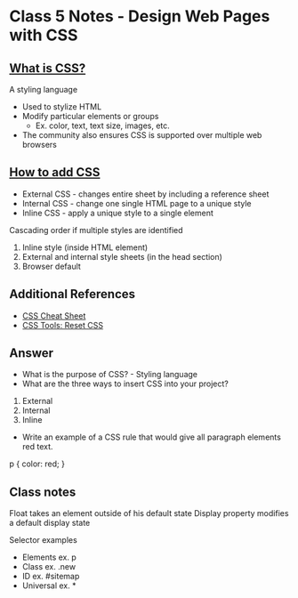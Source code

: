 # Class 5 Notes - Design Web Pages with CSS

## [What is CSS?](https://developer.mozilla.org/en-US/docs/Learn/CSS/First_steps/What_is_CSS)

A styling language
- Used to stylize HTML
- Modify particular elements or groups
    - Ex. color, text, text size, images, etc.
- The community also ensures CSS is supported over multiple web browsers

## [How to add CSS](https://www.w3schools.com/css/css_howto.asp)
- External CSS - changes entire sheet by including a reference sheet
- Internal CSS - change one single HTML page to a unique style
- Inline CSS - apply a unique style to a single element

Cascading order if multiple styles are identified

1. Inline style (inside HTML element)
2. External and internal style sheets (in the head section)
3. Browser default

## Additional References
- [CSS Cheat Sheet](https://developer.mozilla.org/en-US/docs/Web/CSS/Reference)
- [CSS Tools: Reset CSS](https://meyerweb.com/eric/tools/css/reset/)

## Answer

- What is the purpose of CSS? - Styling language
- What are the three ways to insert CSS into your project?
1. External
2. Internal
3. Inline
- Write an example of a CSS rule that would give all paragraph elements red text.

p {
    color: red;
}

## Class notes

Float takes an element outside of his default state
Display property modifies a default display state

Selector examples
- Elements ex. p
- Class ex. .new
- ID ex. #sitemap
- Universal ex. *